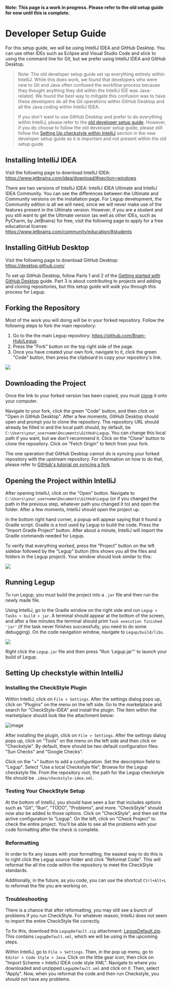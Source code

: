 **Note: This page is a work in progress. Please refer to the old setup guide for now until this is complete.**
# Developer Setup Guide

For this setup guide, we will be using IntelliJ IDEA and GitHub Desktop. You can use other IDEs such as Eclipse and Visual Studio Code and stick to using the command line for Git, but we prefer using IntelliJ IDEA and GitHub Desktop.

> Note: The old developer setup guide set up everything entirely within IntelliJ. While this does work, we found that developers who were new to Git and Java often confused the workflow process because they thought anything they did within the IntelliJ IDE was Java-related. We found the best way to mitigate this confusion was to have these developers do all the Git operations within GitHub Desktop and all the Java coding within IntelliJ IDEA. 
>
> If you don't want to use GitHub Desktop and prefer to do everything within IntelliJ, please refer to the [old developer setup guide](https://github.com/Bram-Hub/Legup/wiki/Programming-Setup-Guide). However, if you do choose to follow the old developer setup guide, please still follow the [Setting Up checkstyle within IntelliJ](#setting-up-checkstyle-within-intellij) section in the new developer setup guide as it is important and not present within the old setup guide.

## Installing IntelliJ IDEA
Visit the following page to download IntelliJ IDEA: https://www.jetbrains.com/idea/download/#section=windows

There are two versions of IntelliJ IDEA: IntelliJ IDEA Ultimate and IntelliJ IDEA Community. You can see the differences between the Ultimate and Community versions on the installation page. For Legup development, the Community edition is all we will need, since we will never make use of the features present in the Ultimate version. However, if you are a student and you still want to get the Ultimate version (as well as other IDEs, such as PyCharm, by JetBrains) for free, visit the following page to apply for a free educational license: https://www.jetbrains.com/community/education/#students

## Installing GitHub Desktop
Visit the following page to download GitHub Desktop: https://desktop.github.com/

To set up GitHub Desktop, follow Parts 1 and 2 of the [Getting started with GitHub Desktop](https://docs.github.com/en/desktop/installing-and-configuring-github-desktop/overview/getting-started-with-github-desktop) guide. Part 3 is about contributing to projects and adding and cloning repositories, but this setup guide will walk you through this process for Legup.

## Forking the Repository
Most of the work you will doing will be in your forked repository. Follow the following steps to fork the main repository:

1. Go to the the main Legup repository: https://github.com/Bram-Hub/Legup
2. Press the "Fork" button on the top right side of the page.
3. Once you have created your own fork, navigate to it, click the green "Code" button, then press the clipboard to copy your repository's link.

![](https://i.ibb.co/N6D2dTb/fork.png)

## Downloading the Project
Once the link to your forked version has been copied, you must [clone](https://docs.github.com/en/free-pro-team@latest/github/creating-cloning-and-archiving-repositories/cloning-a-repository) it onto your computer. 

Navigate to your fork, click the green "Code" button, and then click on "Open in GitHub Desktop". After a few moments, GitHub Desktop should open and prompt you to clone the repository. The repository URL should already be filled in and the local path should, by default, be `C:\Users\your_username\Documents\GitHub\Legup`. You can change this local path if you want, but we don't recommend it. Click on the "Clone" button to clone the repository. Click on "Fetch Origin" to fetch from your fork.

The one operation that GitHub Desktop cannot do is syncing your forked repository with the upstream repository. For information on how to do that, please refer to [GitHub's tutorial on syncing a fork](https://docs.github.com/en/pull-requests/collaborating-with-pull-requests/working-with-forks/syncing-a-fork).

## Opening the Project within IntelliJ
After opening IntelliJ, click on the "Open" button. Navigate to `C:\Users\your_username\Documents\GitHub\Legup` (or if you changed the path in the previous step, whatever path you changed it to) and open the folder. After a few moments, IntelliJ should open the project up. 

In the bottom right hand corner, a popup will appear saying that it found a Gradle script. Gradle is a tool used by Legup to build the code. Press the "Import Gradle Project" button. After about a minute, IntelliJ will import the Gradle commands needed for Legup. 

To verify that everything worked, press the "Project" button on the left sidebar followed by the "Legup" button (this shows you all the files and folders in the Legup project). Your window should look similar to this:

![](https://i.ibb.co/S3dtrhP/legup-clone.png)

## Running Legup
To run Legup, you must build the project into a `.jar` file and then run the newly made file. 

Using IntelliJ, go to the Gradle window on the right side and run `Legup > Tasks > build > jar`. A terminal should appear at the bottom of the screen, and after a few minutes the terminal should print `Task execution finished 'jar'` (if the task never finishes successfully, you need to do some debugging). On the code navigation window, navigate to `Legup/build/libs`.

![](https://i.ibb.co/jMDCK06/jar-location.png)

Right click the `Legup.jar` file and then press "Run 'Legup.jar'" to launch your build of Legup.

## Setting Up checkstyle within IntelliJ
### Installing the CheckStyle Plugin
Within IntelliJ, click on `File > Settings`. After the settings dialog pops up, click on "Plugins" on the menu on the left side. Go to the marketplace and search for "CheckStyle-IDEA" and install the plugin. The item within the marketplace should look like the attachment below:

![image](https://user-images.githubusercontent.com/46334090/183318550-93652e0e-364a-478a-8300-0b1948f783ea.png)

After installing the plugin, click on `File > Settings`. After the settings dialog pops up, click on "Tools" on the menu on the left side and then click on "Checkstyle". By default, there should be two default configuration files: "Sun Checks" and "Google Checks". 

Click on the "+" button to add a configuration. Set the description field to "Legup". Select "Use a local Checkstyle file". Browse for the Legup checkstyle file. From the repository root, the path for the Legup checkstyle file should be `.idea/checkstyle-idea.xml`.

### Testing Your CheckStyle Setup
At the bottom of IntelliJ, you should have seen a bar that includes options such as "Git", "Run", "TODO", "Problems", and more. "CheckStyle" should now also be added to those options. Click on "CheckStyle", and then set the active configuration to "Legup". On the left, click on "Check Project" to check the entire project. You'll be able to see all the problems with your code formatting after the check is complete.

### Reformatting
In order to fix any issues with your formatting, the easiest way to do this is to right click the Legup source folder and click "Reformat Code". This will reformat the all the code within the repository to meet the CheckStyle standards.

Additionally, in the future, as you code, you can use the shortcut `Ctrl+Alt+L` to reformat the file you are working on.

### Troubleshooting
There is a chance that after reformatting, you may still see a bunch of problems if you run CheckStyle. For whatever reason, IntelliJ does not seem to import the entire CheckStyle file correctly.

To fix this, download this `LegupDefault.zip` attachment:
[LegupDefault.zip](https://github.com/Bram-Hub/Legup/files/9293908/LegupDefault.zip). This contains `LegupDefault.xml`, which we will be using in the upcoming steps.

Within IntelliJ, go to `File > Settings`. Then, in the pop up menu, go to `Editor > Code Style > Java`. Click on the little gear icon, then click on "Import Scheme > IntelliJ IDEA code style XML". Navigate to where you downloaded and unzipped `LegupDefault.xml` and click on it. Then, select "Apply". Now, when you reformat the code and then run Checkstyle, you should not have any problems.

